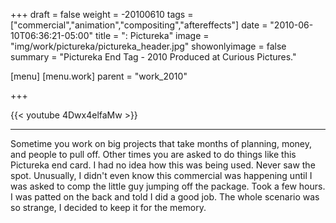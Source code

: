 +++
draft = false
weight = -20100610
tags = ["commercial","animation","compositing","aftereffects"]
date = "2010-06-10T06:36:21-05:00"
title = ": Pictureka"
image =  "img/work/pictureka/pictureka_header.jpg"
showonlyimage = false
summary = "Pictureka End Tag - 2010 Produced at Curious Pictures."

[menu]
  [menu.work]
    parent = "work_2010"

+++

{{< youtube 4Dwx4elfaMw >}}

---

Sometime you work on big projects that take months of planning, money, and people to pull off.
Other times you are asked to do things like this Pictureka end card.
I had no idea how this was being used. Never saw the spot. Unusually, I didn't even know this commercial was happening until I was asked to comp the little guy jumping off the package. Took a few hours. I was patted on the back and told I did a good job. The whole scenario was so strange, I decided to keep it for the memory.
